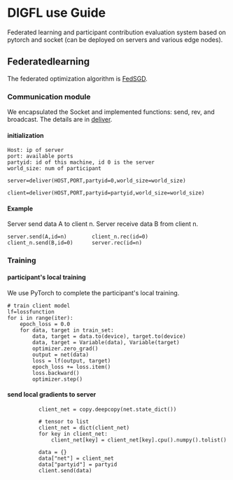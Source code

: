 #                     **DIGFL use Guide**
Federated learning and participant contribution evaluation system based on pytorch and socket (can be deployed on servers and various edge nodes).
 
 ## Federatedlearning
 
The federated optimization algorithm is [FedSGD](https://arxiv.org/pdf/1602.05629.pdf).
 
 
### Communication module
We encapsulated the Socket and implemented functions: send, rev, and broadcast. The details are in [deliver](https://github.com/qmkakaxi/DIG_FL/blob/master/clusterBeta/models/deliver.py).

#### initialization
  ```
  Host: ip of server
  port: available ports
  partyid: id of this machine, id 0 is the server
  world_size: num of participant
  ```
  ```
 server=deliver(HOST,PORT,partyid=0,world_size=world_size)
  ```
  ```
 client=deliver(HOST,PORT,partyid=partyid,world_size=world_size)
  ```
#### Example
Server send data A to client n. Server receive data B from client n.
  ```
server.send(A,id=n)        client_n.rec(id=0)
client_n.send(B,id=0)      server.rec(id=n)
  ```
### Training
#### participant's local training
We use PyTorch to complete the participant's local training.
  ```
  # train client model
  lf=lossfunction
  for i in range(iter):
      epoch_loss = 0.0
      for data, target in train_set:
          data, target = data.to(device), target.to(device)
          data, target = Variable(data), Variable(target)
          optimizer.zero_grad()
          output = net(data)
          loss = lf(output, target)
          epoch_loss += loss.item()
          loss.backward()
          optimizer.step()
  ```
#### send local gradients to server
  ```
            client_net = copy.deepcopy(net.state_dict())

            # tensor to list
            client_net = dict(client_net)
            for key in client_net:
                client_net[key] = client_net[key].cpu().numpy().tolist()

            data = {}
            data["net"] = client_net
            data["partyid"] = partyid
            client.send(data)
  ```
